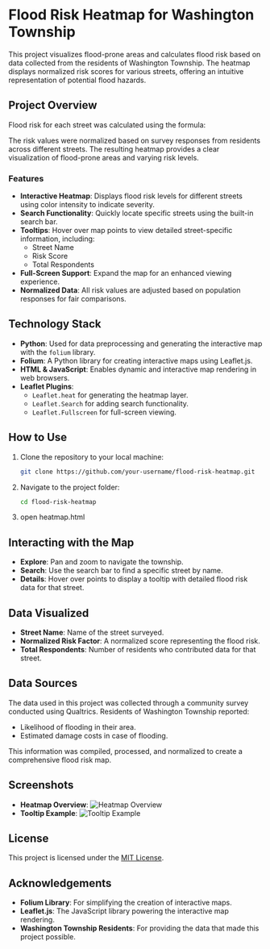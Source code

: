 # Flood Risk Heatmap for Washington Township

This project visualizes flood-prone areas and calculates flood risk based on data collected from the residents of Washington Township. The heatmap displays normalized risk scores for various streets, offering an intuitive representation of potential flood hazards.

## Project Overview

Flood risk for each street was calculated using the formula:


The risk values were normalized based on survey responses from residents across different streets. The resulting heatmap provides a clear visualization of flood-prone areas and varying risk levels.

### Features

- **Interactive Heatmap**: Displays flood risk levels for different streets using color intensity to indicate severity.
- **Search Functionality**: Quickly locate specific streets using the built-in search bar.
- **Tooltips**: Hover over map points to view detailed street-specific information, including:
  - Street Name
  - Risk Score
  - Total Respondents
- **Full-Screen Support**: Expand the map for an enhanced viewing experience.
- **Normalized Data**: All risk values are adjusted based on population responses for fair comparisons.

## Technology Stack

- **Python**: Used for data preprocessing and generating the interactive map with the `folium` library.
- **Folium**: A Python library for creating interactive maps using Leaflet.js.
- **HTML & JavaScript**: Enables dynamic and interactive map rendering in web browsers.
- **Leaflet Plugins**:
  - `Leaflet.heat` for generating the heatmap layer.
  - `Leaflet.Search` for adding search functionality.
  - `Leaflet.Fullscreen` for full-screen viewing.

## How to Use

1. Clone the repository to your local machine:
   ```bash
   git clone https://github.com/your-username/flood-risk-heatmap.git
2. Navigate to the project folder:
   ```bash
   cd flood-risk-heatmap
3. open heatmap.html

## Interacting with the Map

- **Explore**: Pan and zoom to navigate the township.
- **Search**: Use the search bar to find a specific street by name.
- **Details**: Hover over points to display a tooltip with detailed flood risk data for that street.

## Data Visualized

- **Street Name**: Name of the street surveyed.
- **Normalized Risk Factor**: A normalized score representing the flood risk.
- **Total Respondents**: Number of residents who contributed data for that street.

## Data Sources

The data used in this project was collected through a community survey conducted using Qualtrics. Residents of Washington Township reported:

- Likelihood of flooding in their area.
- Estimated damage costs in case of flooding.

This information was compiled, processed, and normalized to create a comprehensive flood risk map.

## Screenshots

- **Heatmap Overview**: ![Heatmap Overview](screenshot.png)
- **Tooltip Example**: ![Tooltip Example](tooltip.png)

## License

This project is licensed under the [MIT License](LICENSE).

## Acknowledgements

- **Folium Library**: For simplifying the creation of interactive maps.
- **Leaflet.js**: The JavaScript library powering the interactive map rendering.
- **Washington Township Residents**: For providing the data that made this project possible.


